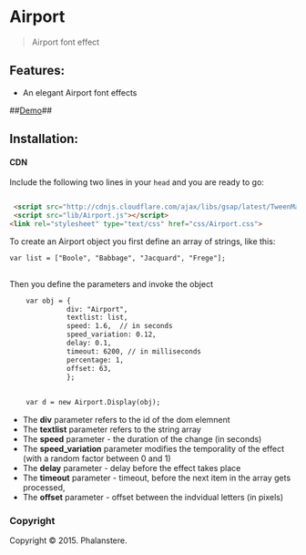 # Airport
> Airport font effect


## Features:

- An elegant Airport font effects


##<a href="http://burckhardt.ludicmedia/AllesNichts">Demo</a>##


## Installation:

#### CDN

Include the following two lines in your `head` and you are ready to go:
```html

 <script src="http://cdnjs.cloudflare.com/ajax/libs/gsap/latest/TweenMax.min.js"></script>
 <script src="lib/Airport.js"></script>
<link rel="stylesheet" type="text/css" href="css/Airport.css">


```
To create an Airport object you first define an array of strings, like this:


```html
var list = ["Boole", "Babbage", "Jacquard", "Frege"]; 
	
```

Then you define the parameters and invoke the object  

```html
	var obj = { 
			  div: "Airport",
			  textlist: list,	
			  speed: 1.6,  // in seconds
			  speed_variation: 0.12, 
			  delay: 0.1,	
			  timeout: 6200, // in milliseconds
			  percentage: 1, 
			  offset: 63, 
			  };
	
	
	var d = new Airport.Display(obj);
```	

* The **div** parameter refers to the id of the dom elemnent
* The **textlist** parameter refers to the string array
* The **speed** parameter - the duration of the change (in seconds)
* The **speed_variation** parameter modifies the temporality of the effect (with a random factor between 0 and 1)
* The **delay** parameter - delay before the effect takes place
* The **timeout** parameter - timeout, before the next item in the array gets processed,
* The **offset** parameter - offset between the indvidual letters (in pixels)



### Copyright

Copyright &copy; 2015. Phalanstere.